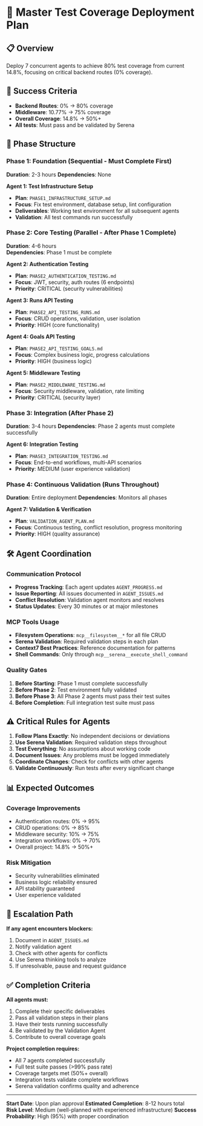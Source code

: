 # 🚀 Master Test Coverage Deployment Plan

## 📋 Overview

Deploy 7 concurrent agents to achieve 80% test coverage from current 14.8%, focusing on critical backend routes (0% coverage).

## 🎯 Success Criteria

- **Backend Routes**: 0% → 80% coverage
- **Middleware**: 10.77% → 75% coverage
- **Overall Coverage**: 14.8% → 50%+
- **All tests**: Must pass and be validated by Serena

## 🔄 Phase Structure

### **Phase 1: Foundation (Sequential - Must Complete First)**

**Duration**: 2-3 hours
**Dependencies**: None

**Agent 1: Test Infrastructure Setup**

- **Plan**: `PHASE1_INFRASTRUCTURE_SETUP.md`
- **Focus**: Fix test environment, database setup, lint configuration
- **Deliverables**: Working test environment for all subsequent agents
- **Validation**: All test commands run successfully

### **Phase 2: Core Testing (Parallel - After Phase 1 Complete)**

**Duration**: 4-6 hours  
**Dependencies**: Phase 1 must be complete

**Agent 2: Authentication Testing**

- **Plan**: `PHASE2_AUTHENTICATION_TESTING.md`
- **Focus**: JWT, security, auth routes (6 endpoints)
- **Priority**: CRITICAL (security vulnerabilities)

**Agent 3: Runs API Testing**

- **Plan**: `PHASE2_API_TESTING_RUNS.md`
- **Focus**: CRUD operations, validation, user isolation
- **Priority**: HIGH (core functionality)

**Agent 4: Goals API Testing**

- **Plan**: `PHASE2_API_TESTING_GOALS.md`
- **Focus**: Complex business logic, progress calculations
- **Priority**: HIGH (business logic)

**Agent 5: Middleware Testing**

- **Plan**: `PHASE2_MIDDLEWARE_TESTING.md`
- **Focus**: Security middleware, validation, rate limiting
- **Priority**: CRITICAL (security layer)

### **Phase 3: Integration (After Phase 2)**

**Duration**: 3-4 hours
**Dependencies**: Phase 2 agents must complete successfully

**Agent 6: Integration Testing**

- **Plan**: `PHASE3_INTEGRATION_TESTING.md`
- **Focus**: End-to-end workflows, multi-API scenarios
- **Priority**: MEDIUM (user experience validation)

### **Phase 4: Continuous Validation (Runs Throughout)**

**Duration**: Entire deployment
**Dependencies**: Monitors all phases

**Agent 7: Validation & Verification**

- **Plan**: `VALIDATION_AGENT_PLAN.md`
- **Focus**: Continuous testing, conflict resolution, progress monitoring
- **Priority**: HIGH (quality assurance)

## 🛠 Agent Coordination

### **Communication Protocol**

- **Progress Tracking**: Each agent updates `AGENT_PROGRESS.md`
- **Issue Reporting**: All issues documented in `AGENT_ISSUES.md`
- **Conflict Resolution**: Validation agent monitors and resolves
- **Status Updates**: Every 30 minutes or at major milestones

### **MCP Tools Usage**

- **Filesystem Operations**: `mcp__filesystem__*` for all file CRUD
- **Serena Validation**: Required validation steps in each plan
- **Context7 Best Practices**: Reference documentation for patterns
- **Shell Commands**: Only through `mcp__serena__execute_shell_command`

### **Quality Gates**

1. **Before Starting**: Phase 1 must complete successfully
2. **Before Phase 2**: Test environment fully validated
3. **Before Phase 3**: All Phase 2 agents must pass their test suites
4. **Before Completion**: Full integration test suite must pass

## ⚠️ Critical Rules for Agents

1. **Follow Plans Exactly**: No independent decisions or deviations
2. **Use Serena Validation**: Required validation steps throughout
3. **Test Everything**: No assumptions about working code
4. **Document Issues**: Any problems must be logged immediately
5. **Coordinate Changes**: Check for conflicts with other agents
6. **Validate Continuously**: Run tests after every significant change

## 📊 Expected Outcomes

### **Coverage Improvements**

- Authentication routes: 0% → 95%
- CRUD operations: 0% → 85%
- Middleware security: 10% → 75%
- Integration workflows: 0% → 70%
- Overall project: 14.8% → 50%+

### **Risk Mitigation**

- Security vulnerabilities eliminated
- Business logic reliability ensured
- API stability guaranteed
- User experience validated

## 🚨 Escalation Path

**If any agent encounters blockers:**

1. Document in `AGENT_ISSUES.md`
2. Notify validation agent
3. Check with other agents for conflicts
4. Use Serena thinking tools to analyze
5. If unresolvable, pause and request guidance

## ✅ Completion Criteria

**All agents must:**

1. Complete their specific deliverables
2. Pass all validation steps in their plans
3. Have their tests running successfully
4. Be validated by the Validation Agent
5. Contribute to overall coverage goals

**Project completion requires:**

- All 7 agents completed successfully
- Full test suite passes (>99% pass rate)
- Coverage targets met (50%+ overall)
- Integration tests validate complete workflows
- Serena validation confirms quality and adherence

---

**Start Date**: Upon plan approval
**Estimated Completion**: 8-12 hours total
**Risk Level**: Medium (well-planned with experienced infrastructure)
**Success Probability**: High (95%) with proper coordination
